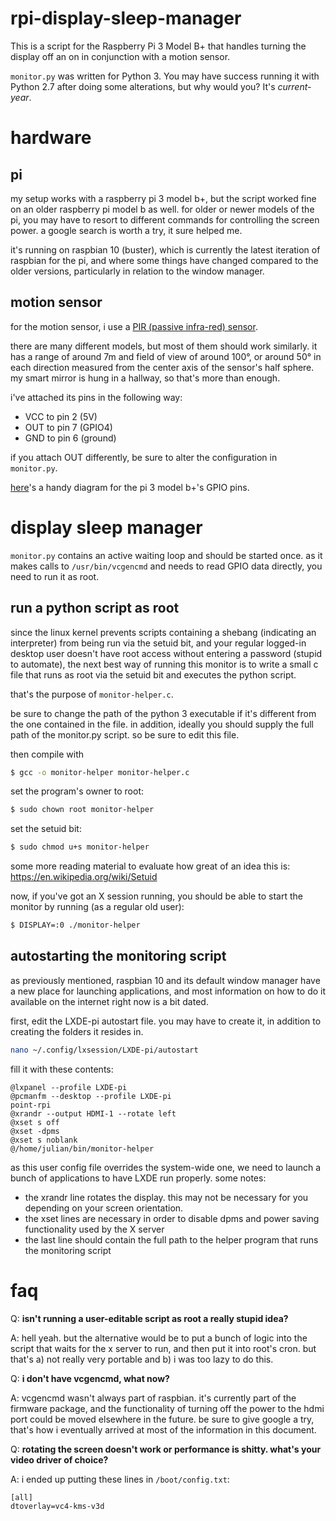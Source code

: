 # rpi-display-sleep-manager
This is a script for the Raspberry Pi 3 Model B+ that handles turning the display off an on in conjunction with a motion sensor.

```monitor.py``` was written for Python 3. You may have success running it with Python 2.7 after doing some alterations, but why would you? It's *current-year*.

# hardware
## pi
my setup works with a raspberry pi 3 model b+, but the script worked fine on an older raspberry pi model b as well. for older or newer models of the pi, you may have to resort to different commands for controlling the screen power. a google search is worth a try, it sure helped me.

it's running on raspbian 10 (buster), which is currently the latest iteration of raspbian for the pi, and where some things have changed compared to the older versions, particularly in relation to the window manager.

## motion sensor
for the motion sensor, i use a [PIR (passive infra-red) sensor](https://www.amazon.de/gp/product/B008AESDSY).

there are many different models, but most of them should work similarly. it has a range of around 7m and field of view of around 100°, or around 50° in each direction measured from the center axis of the sensor's half sphere. my smart mirror is hung in a hallway, so that's more than enough.

i've attached its pins in the following way:  
* VCC to pin 2 (5V)
* OUT to pin 7 (GPIO4)
* GND to pin 6 (ground)

if you attach OUT differently, be sure to alter the configuration in `monitor.py`.

[here](https://www.theengineeringprojects.com/wp-content/uploads/2018/07/introduction-to-raspberry-pi-3-b-plus-2.png)'s a handy diagram for the pi 3 model b+'s GPIO pins.

# display sleep manager
`monitor.py` contains an active waiting loop and should be started once. as it makes calls to `/usr/bin/vcgencmd` and needs to read GPIO data directly, you need to run it as root.

## run a python script as root
since the linux kernel prevents scripts containing a shebang (indicating an interpreter) from being run via the setuid bit, and your regular logged-in desktop user doesn't have root access without entering a password (stupid to automate), the next best way of running this monitor is to write a small c file that runs as root via the setuid bit and executes the python script.

that's the purpose of `monitor-helper.c`.

be sure to change the path of the python 3 executable if it's different from the one contained in the file. in addition, ideally you should supply the full path of the monitor.py script. so be sure to edit this file.

then compile with
```bash
$ gcc -o monitor-helper monitor-helper.c
```

set the program's owner to root:
```bash
$ sudo chown root monitor-helper
```

set the setuid bit:
```bash
$ sudo chmod u+s monitor-helper
```

some more reading material to evaluate how great of an idea this is: https://en.wikipedia.org/wiki/Setuid

now, if you've got an X session running, you should be able to start the monitor by running (as a regular old user):
```bash
$ DISPLAY=:0 ./monitor-helper
```

## autostarting the monitoring script
as previously mentioned, raspbian 10 and its default window manager have a new place for launching applications, and most information on how to do it available on the internet right now is a bit dated.

first, edit the LXDE-pi autostart file. you may have to create it, in addition to creating the folders it resides in.
```bash
nano ~/.config/lxsession/LXDE-pi/autostart
```
fill it with these contents:
```
@lxpanel --profile LXDE-pi
@pcmanfm --desktop --profile LXDE-pi
point-rpi
@xrandr --output HDMI-1 --rotate left
@xset s off
@xset -dpms
@xset s noblank
@/home/julian/bin/monitor-helper
```
as this user config file overrides the system-wide one, we need to launch a bunch of applications to have LXDE run properly.
some notes:
- the xrandr line rotates the display. this may not be necessary for you depending on your screen orientation.
- the xset lines are necessary in order to disable dpms and power saving functionality used by the X server
- the last line should contain the full path to the helper program that runs the monitoring script

# faq
Q: **isn't running a user-editable script as root a really stupid idea?**

A: hell yeah. but the alternative would be to put a bunch of logic into the script that waits for the x server to run, and then put it into root's cron. but that's a) not really very portable and b) i was too lazy to do this.


Q: **i don't have vcgencmd, what now?**

A: vcgencmd wasn't always part of raspbian. it's currently part of the firmware package, and the functionality of turning off the power to the hdmi port could be moved elsewhere in the future. be sure to give google a try, that's how i eventually arrived at most of the information in this document.


Q: **rotating the screen doesn't work or performance is shitty. what's your video driver of choice?**

A: i ended up putting these lines in `/boot/config.txt`:
```
[all]
dtoverlay=vc4-kms-v3d
```
